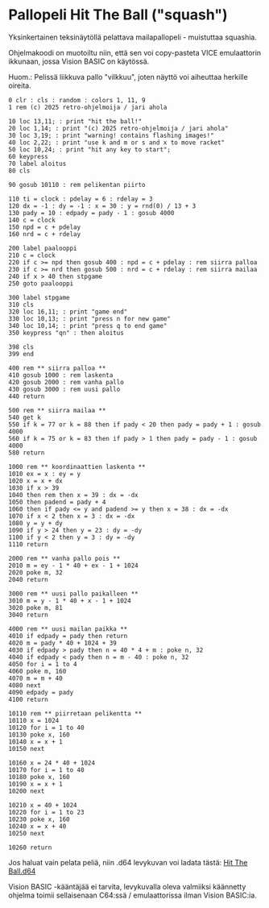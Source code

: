 # Pallopeli Hit The Ball ("squash")

Yksinkertainen teksinäytöllä pelattava mailapallopeli - muistuttaa squashia.

Ohjelmakoodi on muotoiltu niin, että sen voi copy-pasteta VICE emulaattorin ikkunaan, jossa Vision BASIC on käytössä.

Huom.: Pelissä liikkuva pallo "vilkkuu", joten näyttö voi aiheuttaa herkille oireita.

```
0 clr : cls : random : colors 1, 11, 9
1 rem (c) 2025 retro-ohjelmoija / jari ahola

10 loc 13,11; : print "hit the ball!"
20 loc 1,14; : print "(c) 2025 retro-ohjelmoija / jari ahola"
30 loc 3,19; : print "warning! contains flashing images!"
40 loc 2,22; : print "use k and m or s and x to move racket"
50 loc 10,24; : print "hit any key to start";
60 keypress
70 label aloitus
80 cls

90 gosub 10110 : rem pelikentan piirto

110 ti = clock : pdelay = 6 : rdelay = 3 
120 dx = -1 : dy = -1 : x = 30 : y = rnd(0) / 13 + 3
130 pady = 10 : edpady = pady - 1 : gosub 4000
140 c = clock
150 npd = c + pdelay
160 nrd = c + rdelay

200 label paalooppi
210 c = clock
220 if c >= npd then gosub 400 : npd = c + pdelay : rem siirra palloa
230 if c >= nrd then gosub 500 : nrd = c + rdelay : rem siirra mailaa
240 if x > 40 then stpgame
250 goto paalooppi

300 label stpgame
310 cls
320 loc 16,11; : print "game end"
330 loc 10,13; : print "press n for new game"
340 loc 10,14; : print "press q to end game"
350 keypress "qn" : then aloitus 

398 cls
399 end

400 rem ** siirra palloa **
410 gosub 1000 : rem laskenta
420 gosub 2000 : rem vanha pallo
430 gosub 3000 : rem uusi pallo
440 return

500 rem ** siirra mailaa **
540 get k
550 if k = 77 or k = 88 then if pady < 20 then pady = pady + 1 : gosub 4000
560 if k = 75 or k = 83 then if pady > 1 then pady = pady - 1 : gosub 4000
580 return

1000 rem ** koordinaattien laskenta **
1010 ex = x : ey = y
1020 x = x + dx
1030 if x > 39 
1040 then rem then x = 39 : dx = -dx
1050 then padend = pady + 4
1060 then if pady <= y and padend >= y then x = 38 : dx = -dx
1070 if x < 2 then x = 3 : dx = -dx
1080 y = y + dy
1090 if y > 24 then y = 23 : dy = -dy
1100 if y < 2 then y = 3 : dy = -dy
1110 return

2000 rem ** vanha pallo pois **
2010 m = ey - 1 * 40 + ex - 1 + 1024 
2020 poke m, 32
2040 return

3000 rem ** uusi pallo paikalleen **
3010 m = y - 1 * 40 + x - 1 + 1024 
3020 poke m, 81
3040 return

4000 rem ** uusi mailan paikka **
4010 if edpady = pady then return
4020 m = pady * 40 + 1024 + 39
4030 if edpady > pady then n = 40 * 4 + m : poke n, 32
4040 if edpady < pady then n = m - 40 : poke n, 32 
4050 for i = 1 to 4
4060 poke m, 160
4070 m = m + 40
4080 next
4090 edpady = pady
4100 return

10110 rem ** piirretaan pelikentta **
10110 x = 1024
10120 for i = 1 to 40
10130 poke x, 160
10140 x = x + 1
10150 next

10160 x = 24 * 40 + 1024
10170 for i = 1 to 40
10180 poke x, 160
10190 x = x + 1
10200 next

10210 x = 40 + 1024
10220 for i = 1 to 23
10230 poke x, 160
10240 x = x + 40
10250 next

10260 return

```

Jos haluat vain pelata peliä, niin .d64 levykuvan voi ladata tästä:
[Hit The Ball.d64](https://github.com/Retro-ohjelmoija/Basic-ohjelmia/blob/main/Vision%20BASIC/d64/Hit%20The%20Ball.d64)

Vision BASIC -kääntäjää ei tarvita, levykuvalla oleva valmiiksi käännetty ohjelma toimii sellaisenaan C64:ssä / emulaattorissa ilman Vision BASIC:ia.




